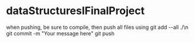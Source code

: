 # dataStructuresIFinalProject

when pushing, be sure to compile, then push all files using
git add --all ./\n
git commit -m "Your message here"
git push